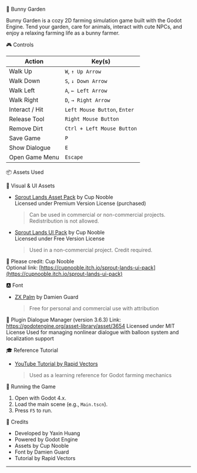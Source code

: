 🐰 Bunny Garden

Bunny Garden is a cozy 2D farming simulation game built with the Godot Engine. Tend your garden, care for animals, interact with cute NPCs, and enjoy a relaxing farming life as a bunny farmer.

🎮 Controls

| Action              | Key(s)                            |
|---------------------|-----------------------------------|
| Walk Up             | `W`, `↑ Up Arrow`                 |
| Walk Down           | `S`, `↓ Down Arrow`               |
| Walk Left           | `A`, `← Left Arrow`               |
| Walk Right          | `D`, `→ Right Arrow`              |
| Interact / Hit      | `Left Mouse Button`, `Enter`      |
| Release Tool        | `Right Mouse Button`              |
| Remove Dirt         | `Ctrl + Left Mouse Button`        |
| Save Game           | `P`                               |
| Show Dialogue       | `E`                               |
| Open Game Menu      | `Escape`                          |

📦 Assets Used

🎨 Visual & UI Assets
- [Sprout Lands Asset Pack](https://cupnooble.itch.io/sprout-lands-asset-pack) by Cup Nooble  
  Licensed under Premium Version License (purchased)  
  > Can be used in commercial or non-commercial projects. Redistribution is not allowed.

- [Sprout Lands UI Pack](https://cupnooble.itch.io/sprout-lands-ui-pack) by Cup Nooble  
  Licensed under Free Version License  
  > Used in a non-commercial project. Credit required.

📌 Please credit: Cup Nooble  
Optional link: [https://cupnooble.itch.io/sprout-lands-ui-pack](https://cupnooble.itch.io/sprout-lands-ui-pack)

🅰️ Font
- [ZX Palm](https://damieng.com/typography/zx-origins/zx-palm/) by Damien Guard  
  > Free for personal and commercial use with attribution

🧩 Plugin
Dialogue Manager (version 3.6.3)
Link: https://godotengine.org/asset-library/asset/3654
Licensed under MIT License
Used for managing nonlinear dialogue with balloon system and localization support

🎓 Reference Tutorial
- [YouTube Tutorial by Rapid Vectors](https://www.youtube.com/watch?v=it0lsREGdmc&t=207s&ab_channel=RapidVectors)  
  > Used as a learning reference for Godot farming mechanics

🚀 Running the Game

1. Open with Godot 4.x.
2. Load the main scene (e.g., `Main.tscn`).
3. Press `F5` to run.

🙏 Credits

- Developed by Yaxin Huang
- Powered by Godot Engine
- Assets by Cup Nooble
- Font by Damien Guard
- Tutorial by Rapid Vectors

---

